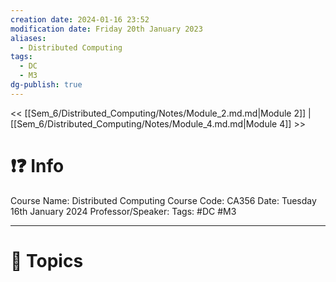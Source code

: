 ```yaml
---
creation date: 2024-01-16 23:52
modification date: Friday 20th January 2023
aliases:
  - Distributed Computing
tags:
  - DC
  - M3
dg-publish: true
---
```


<< [[Sem_6/Distributed_Computing/Notes/Module_2.md.md|Module 2]]  | [[Sem_6/Distributed_Computing/Notes/Module_4.md.md|Module 4]] >>

# ❗❓ Info
Course Name: Distributed Computing
Course Code: CA356
Date: Tuesday 16th January 2024
Professor/Speaker: 
Tags: #DC #M3 

---
# 📃 Topics